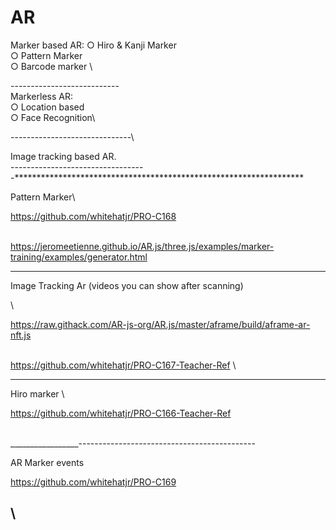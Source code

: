 # AR


Marker based AR:
○ Hiro & Kanji Marker \
○ Pattern Marker \
○ Barcode marker  \


--------------------------- \
Markerless AR:\
○ Location based\
○ Face Recognition\\

------------------------------\

Image tracking based AR.\
---------------------------------\
-******************************************************************

Pattern Marker\


https://github.com/whitehatjr/PRO-C168


\
https://jeromeetienne.github.io/AR.js/three.js/examples/marker-training/examples/generator.html

***********************************************************

Image Tracking Ar (videos you can show after scanning)


\

https://raw.githack.com/AR-js-org/AR.js/master/aframe/build/aframe-ar-nft.js

\
https://github.com/whitehatjr/PRO-C167-Teacher-Ref
\
********************************************************************

Hiro marker
\

https://github.com/whitehatjr/PRO-C166-Teacher-Ref

\
_________________--------------------------------------------

AR Marker events



https://github.com/whitehatjr/PRO-C169

\
--------------------------------------------------

